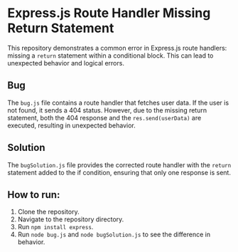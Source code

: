 # Express.js Route Handler Missing Return Statement

This repository demonstrates a common error in Express.js route handlers: missing a `return` statement within a conditional block.  This can lead to unexpected behavior and logical errors. 

## Bug
The `bug.js` file contains a route handler that fetches user data. If the user is not found, it sends a 404 status. However, due to the missing return statement, both the 404 response and the `res.send(userData)` are executed, resulting in unexpected behavior. 

## Solution
The `bugSolution.js` file provides the corrected route handler with the `return` statement added to the if condition, ensuring that only one response is sent.

## How to run:
1. Clone the repository.
2. Navigate to the repository directory.
3. Run `npm install express`.
4. Run `node bug.js` and `node bugSolution.js` to see the difference in behavior.